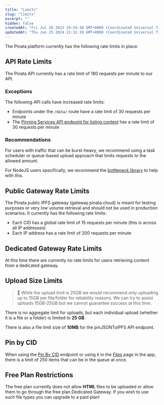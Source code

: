 ```yaml
---
title: "Limits"
slug: "limits"
excerpt: ""
hidden: false
createdAt: "Fri Jul 28 2023 19:54:38 GMT+0000 (Coordinated Universal Time)"
updatedAt: "Thu Jan 25 2024 21:31:19 GMT+0000 (Coordinated Universal Time)"
---
```

The Pinata platform currently has the following rate limits in place:

## API Rate Limits

The Pinata API currently has a rate limit of 180 requests per minute to our API. 

### Exceptions

The following API calls have increased rate limits:

- Endpoints under the `/data/` route have a rate limit of 30 requests per minute
- The [Pinning Services API endpoint for listing content](https://ipfs.github.io/pinning-services-api-spec/#tag/pins/paths/~1pins/get) has a rate limit of 30 requests per minute

### Recommendations

For users with traffic that can be burst-heavy, we recommend using a task scheduler or queue-based upload approach that limits requests to the allowed amount. 

For NodeJS users specifically, we recommend the [bottleneck library](https://www.npmjs.com/package/bottleneck) to help with this.

## Public Gateway Rate Limits

The Pinata public IPFS gateway (gateway.pinata.cloud) is meant for testing purposes or very low volume retrieval and should not be used in production scenarios. It currently has the following rate limits:

- Each CID has a global rate limit of 15 requests per minute (this is across all IP addresses)
- Each IP address has a rate limit of 200 requests per minute

## Dedicated Gateway Rate Limits

At this time there are currently no rate limits for users retrieving content from a dedicated gateway. 

## Upload Size Limits

> 🚧 While the upload limit is 25GB we would recommend only uploading up to 15GB per file/folder for reliability reasons. We can try to assist uploads 15GB-25GB but we cannot guarantee success at this time.

There is no aggregate limit for uploads, but each individual upload (whether it is a file or a folder) is limited to **25 GB**.

There is also a file limit size of **10MB** for the pinJSONToIPFS API endpoint.

## Pin by CID

When using the [Pin By CID](ref:post_pinning-pinbyhash) endpoint or using it in the [Files](doc:files-page) page in the app, there is a limit of 250 items that can be in the queue at once.

## Free Plan Restrictions

The free plan currently does not allow **HTML** files to be uploaded or allow them to go through the free plan Dedicated Gateway. If you wish to use such file types you can upgrade to a paid plan!
